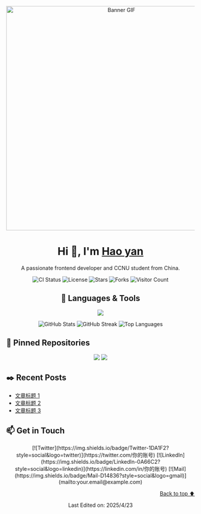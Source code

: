 <!-- ======== 顶部Banner & 欢迎语 ======== -->
<p align="center">
  <img src="https://media.giphy.com/media/3o7buirYcmV5nSwIRW/giphy.gif" width="600" alt="Banner GIF"/>
</p>

<h1 align="center">Hi 👋, I'm <a href="https://159357254680.github.io/archives/">Hao yan</a></h1>
<p align="center">A passionate frontend developer and CCNU student from China.</p>

<!-- ======== 徽章 & 访客计数 ======== -->
<p align="center">
  <!-- CI / License / Stars / Forks -->
  <img src="https://img.shields.io/github/actions/workflow/status/你的用户名/你的仓库/ci.yml?style=for-the-badge" alt="CI Status" />
  <img src="https://img.shields.io/github/license/你的用户名/你的仓库?style=for-the-badge" alt="License" />
  <img src="https://img.shields.io/github/stars/你的用户名/你的仓库?style=social" alt="Stars" />
  <img src="https://img.shields.io/github/forks/你的用户名/你的仓库?style=social" alt="Forks" />

  <!-- Visitor Count -->
  <img src="https://profile-counter.glitch.me/你的用户名/count.svg" alt="Visitor Count" />
</p>

<!-- ======== 技能图标 ======== -->
<h2 align="center">🚀 Languages & Tools</h2>
<p align="center">
  <!-- 可以使用 https://skillicons.dev/ 一行生成 -->
  <img src="https://skillicons.dev/icons?i=js,ts,react,vue,tailwind,html,css,sass,redux,webpack,express,nodejs,reactnative,mysql,git" />
</p>

<!-- ======== GitHub 统计 ======== -->
<p align="center">
  <img src="https://github-readme-stats.vercel.app/api?username=你的用户名&show_icons=true&theme=radical" alt="GitHub Stats" />
  <img src="https://github-readme-streak-stats.herokuapp.com/?user=你的用户名&theme=radical" alt="GitHub Streak" />
  <img src="https://github-readme-stats.vercel.app/api/top-langs?username=你的用户名&layout=compact&theme=radical" alt="Top Languages" />
</p>

<!-- ======== 固定仓库 ======== -->
## 📌 Pinned Repositories
<p align="center">
  <!-- 使用 GitHub Actions 或手动维护以下卡片链接 -->
  <a href="https://github.com/你的用户名/项目A"><img src="https://github-readme-stats.vercel.app/api/pin/?username=你的用户名&repo=项目A&theme=radical" /></a>
  <a href="https://github.com/你的用户名/项目B"><img src="https://github-readme-stats.vercel.app/api/pin/?username=你的用户名&repo=项目B&theme=radical" /></a>
</p>

<!-- ======== 最近博客文章 ======== -->
## ✒️ Recent Posts
<!-- 可用 GitHub Action 自动拉取你的博客 RSS -->
- [文章标题 1](#) <!-- TODO: 填写链接和标题 -->
- [文章标题 2](#)
- [文章标题 3](#)

<!-- ======== 社交链接 ======== -->
## 📫 Get in Touch
<p align="center">
  [![Twitter](https://img.shields.io/badge/Twitter-1DA1F2?style=social&logo=twitter)](https://twitter.com/你的账号)
  [![LinkedIn](https://img.shields.io/badge/LinkedIn-0A66C2?style=social&logo=linkedin)](https://linkedin.com/in/你的账号)
  [![Mail](https://img.shields.io/badge/Mail-D14836?style=social&logo=gmail)](mailto:your.email@example.com) <!-- TODO: 填邮箱 -->
</p>

<!-- ======== 返回顶部 ======== -->
<p align="right">
  <a href="#top">Back to top ⬆️</a>
</p>

<!-- ======== 最后编辑时间 ======== -->
<p align="center">Last Edited on: <!-- TODO: 使用 GitHub Actions 自动填充 --> 2025/4/23</p>
